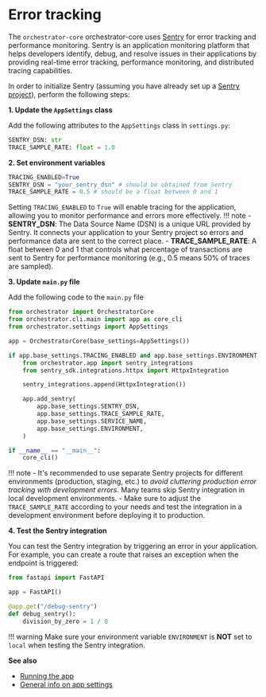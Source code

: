 # Error tracking

The ``orchestrator-core`` orchestrator-core uses [Sentry](https://docs.sentry.io/product/) for
error tracking and performance monitoring. Sentry is an application monitoring
platform that helps developers identify, debug, and resolve issues in their applications by
providing real-time error tracking, performance monitoring, and distributed tracing capabilities.

In order to initialize Sentry (assuming you have already set up a
[Sentry project](https://docs.sentry.io/product/projects/)), perform the following steps:


**1. Update the `AppSettings` class**

Add the following attributes to the `AppSettings` class in `settings.py`:
```python
SENTRY_DSN: str
TRACE_SAMPLE_RATE: float = 1.0
```

**2. Set environment variables**
```python
TRACING_ENABLED=True
SENTRY_DSN = "your_sentry_dsn" # should be obtained from Sentry
TRACE_SAMPLE_RATE = 0.5 # should be a float between 0 and 1
```
Setting ``TRACING_ENABLED`` to ``True`` will enable tracing for the application, allowing you to monitor
performance and errors more effectively.
!!! note
    - **SENTRY_DSN**: The Data Source Name (DSN) is a unique URL provided by Sentry. It connects your
    application to your Sentry project so errors and performance data are sent to the correct place.
    - **TRACE_SAMPLE_RATE**: A float between 0 and 1 that controls what percentage of transactions
    are sent to Sentry for performance monitoring (e.g., 0.5 means 50% of traces are sampled).

**3. Update `main.py` file**

Add the following code to the `main.py` file
```python
from orchestrator import OrchestratorCore
from orchestrator.cli.main import app as core_cli
from orchestrator.settings import AppSettings

app = OrchestratorCore(base_settings=AppSettings())

if app.base_settings.TRACING_ENABLED and app.base_settings.ENVIRONMENT != "local":
    from orchestrator.app import sentry_integrations
    from sentry_sdk.integrations.httpx import HttpxIntegration

    sentry_integrations.append(HttpxIntegration())

    app.add_sentry(
        app.base_settings.SENTRY_DSN,
        app.base_settings.TRACE_SAMPLE_RATE,
        app.base_settings.SERVICE_NAME,
        app.base_settings.ENVIRONMENT,
    )

if __name__ == "__main__":
    core_cli()
```

!!! note
    - It's recommended to use separate Sentry projects for different environments (production,
    staging, etc.) to *avoid cluttering production error tracking with development errors*. Many teams
     skip Sentry integration in local development environments.
    - Make sure to adjust the `TRACE_SAMPLE_RATE` according to your needs and test the integration
    in a development environment before deploying it to production.

**4. Test the Sentry integration**

You can test the Sentry integration by triggering an error in your application. For example, you can
 create a route that raises an exception when the endpoint is triggered:

```python
from fastapi import FastAPI

app = FastAPI()

@app.get("/debug-sentry")
def debug_sentry():
    division_by_zero = 1 / 0
```

!!! warning
    Make sure your environment variable ``ENVIRONMENT`` is **NOT** set to ``local`` when testing the Sentry integration.

**See also**

- [Running the app](../../getting-started/base.md)
- [General info on app settings](../app/settings_overview.md)
